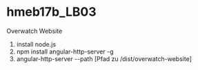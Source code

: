 # hmeb17b_LB03
Overwatch Website

1. install node.js
2. npm install angular-http-server -g
3. angular-http-server --path [Pfad zu /dist/overwatch-website]
